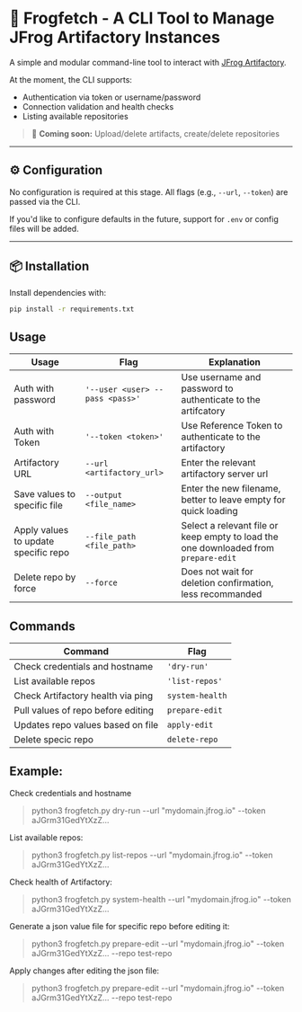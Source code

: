 
# 🐸 Frogfetch - A CLI Tool to Manage JFrog Artifactory Instances

A simple and modular command-line tool to interact with [JFrog Artifactory](https://jfrog.com/artifactory/).

At the moment, the CLI supports:

- Authentication via token or username/password
- Connection validation and health checks
- Listing available repositories

> 🚧 **Coming soon:** Upload/delete artifacts, create/delete repositories

---

## ⚙️ Configuration

No configuration is required at this stage. All flags (e.g., `--url`, `--token`) are passed via the CLI.

If you'd like to configure defaults in the future, support for `.env` or config files will be added.

---

## 📦 Installation

Install dependencies with:

```bash
pip install -r requirements.txt
```

## Usage


| Usage              | Flag                            | Explanation                                                  |
|--------------------|---------------------------------|--------------------------------------------------------------|
| Auth with password | `'--user <user> --pass <pass>'` | Use username and password to authenticate to the artifcatory |
| Auth with Token    | `'--token <token>'`             | Use Reference Token to authenticate to the artifactory       |
| Artifactory URL    | `--url <artifactory_url>`       | Enter the relevant artifactory server url                    |
| Save values to specific file|`--output <file_name>`| Enter the new filename, better to leave empty for quick loading|
| Apply values to update specific repo| `--file_path <file_path>`| Select a relevant file or keep empty to load the one downloaded from `prepare-edit`|
| Delete repo by force| `--force`|Does not wait for deletion confirmation, less recommanded|

## Commands
| Command                           | Flag            |
|-----------------------------------|-----------------|
| Check credentials and hostname    | `'dry-run'`     |
| List available repos              | `'list-repos'`  |
| Check Artifactory health via ping | `system-health` |
| Pull values of repo before editing| `prepare-edit`  |
| Updates repo values based on file | `apply-edit`    |
| Delete specic repo                | `delete-repo`   |
## Example:
Check credentials and hostname
>python3 frogfetch.py dry-run --url "mydomain.jfrog.io" --token aJGrm31GedYtXzZ...

List available repos:
>python3 frogfetch.py list-repos --url "mydomain.jfrog.io" --token aJGrm31GedYtXzZ...

Check health of Artifactory:
>python3 frogfetch.py system-health --url "mydomain.jfrog.io" --token aJGrm31GedYtXzZ...

Generate a json value file for specific repo before editing it:
>python3 frogfetch.py prepare-edit --url "mydomain.jfrog.io" --token aJGrm31GedYtXzZ... --repo test-repo

Apply changes after editing the json file:
>python3 frogfetch.py prepare-edit --url "mydomain.jfrog.io" --token aJGrm31GedYtXzZ... --repo test-repo